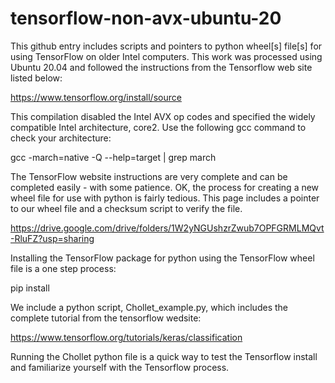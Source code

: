 # tensorflow-non-avx-ubuntu-20
This github entry includes scripts and pointers to python wheel[s] file[s] for using TensorFlow on older Intel computers.  This work was processed using Ubuntu 20.04 and followed the instructions from the Tensorflow web site listed below:

  https://www.tensorflow.org/install/source

This compilation disabled the Intel AVX op codes and specified the widely compatible Intel architecture, core2.  Use the following gcc command to check your architecture:

  gcc -march=native -Q --help=target | grep march

The TensorFlow website instructions are very complete and can be completed easily - with some patience.  OK, the process for creating a new wheel file for use with python is fairly tedious.  This page includes a pointer to our wheel file and a checksum script to verify the file.

  https://drive.google.com/drive/folders/1W2yNGUshzrZwub7OPFGRMLMQvt-RluFZ?usp=sharing

Installing the TensorFlow package for python using the TensorFlow wheel file is a one step process:

pip install <file>
  
We include a python script, Chollet_example.py, which includes the complete tutorial from the tensorflow wedsite:
 
  https://www.tensorflow.org/tutorials/keras/classification
 
Running the Chollet python file is a quick way to test the Tensorflow install and familiarize yourself with the Tensorflow process.
 
